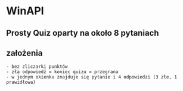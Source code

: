 # WinAPI
## Prosty Quiz oparty na około 8 pytaniach
## założenia
    - bez zliczarki punktów
    - zła odpowiedź = koniec quizu = przegrana
    - w jednym okienku znajduje się pytanie i 4 odpowiedzi (3 złe, 1 prawidłowa)
   

